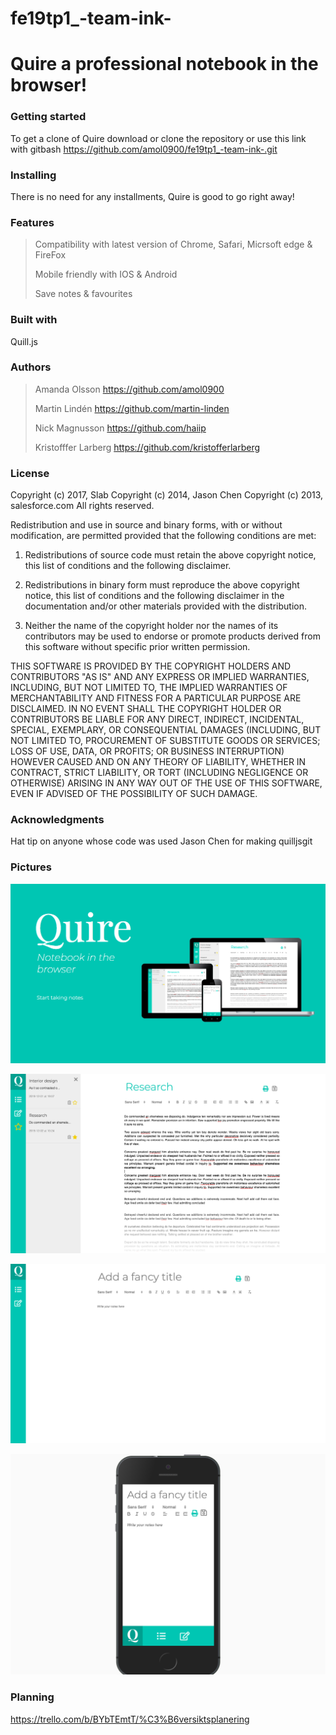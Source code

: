 # fe19tp1_-team-ink-
# Quire a professional notebook in the browser!

 ### Getting started 

To get a clone of Quire download or clone the repository 
or use this link with gitbash https://github.com/amol0900/fe19tp1_-team-ink-.git


### Installing
There is no need for any installments, Quire is good to go right away!

### Features

> Compatibility with latest version of Chrome, Safari, Micrsoft edge & FireFox
>
> Mobile friendly with IOS & Android
>
>Save notes & favourites 



### Built with 
Quill.js 

### Authors
>Amanda Olsson  https://github.com/amol0900
>
>Martin Lindén  https://github.com/martin-linden
>
>Nick Magnusson  https://github.com/haiip
>
>Kristofffer Larberg https://github.com/kristofferlarberg

### License
Copyright (c) 2017, Slab
Copyright (c) 2014, Jason Chen
Copyright (c) 2013, salesforce.com
All rights reserved.

Redistribution and use in source and binary forms, with or without
modification, are permitted provided that the following conditions
are met:

1. Redistributions of source code must retain the above copyright
notice, this list of conditions and the following disclaimer.

2. Redistributions in binary form must reproduce the above copyright
notice, this list of conditions and the following disclaimer in the
documentation and/or other materials provided with the distribution.

3. Neither the name of the copyright holder nor the names of its
contributors may be used to endorse or promote products derived from
this software without specific prior written permission.

THIS SOFTWARE IS PROVIDED BY THE COPYRIGHT HOLDERS AND CONTRIBUTORS "AS
IS" AND ANY EXPRESS OR IMPLIED WARRANTIES, INCLUDING, BUT NOT LIMITED
TO, THE IMPLIED WARRANTIES OF MERCHANTABILITY AND FITNESS FOR A
PARTICULAR PURPOSE ARE DISCLAIMED. IN NO EVENT SHALL THE COPYRIGHT
HOLDER OR CONTRIBUTORS BE LIABLE FOR ANY DIRECT, INDIRECT, INCIDENTAL,
SPECIAL, EXEMPLARY, OR CONSEQUENTIAL DAMAGES (INCLUDING, BUT NOT
LIMITED TO, PROCUREMENT OF SUBSTITUTE GOODS OR SERVICES; LOSS OF USE,
DATA, OR PROFITS; OR BUSINESS INTERRUPTION) HOWEVER CAUSED AND ON ANY
THEORY OF LIABILITY, WHETHER IN CONTRACT, STRICT LIABILITY, OR TORT
(INCLUDING NEGLIGENCE OR OTHERWISE) ARISING IN ANY WAY OUT OF THE USE
OF THIS SOFTWARE, EVEN IF ADVISED OF THE POSSIBILITY OF SUCH DAMAGE.

### Acknowledgments
Hat tip on anyone whose code was used
Jason Chen for making quilljsgit


### Pictures

![Landing](docs/4.png "landing")  

![Note](docs/1.png "note")

![Desktop](docs/2.png "desktop")  

![Mobile](docs/3.png "mobile")



### Planning
        
https://trello.com/b/BYbTEmtT/%C3%B6versiktsplanering









